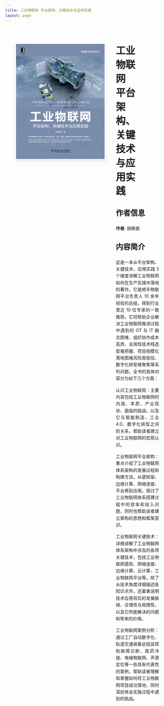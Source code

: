 ```yaml
---
title: 工业物联网 平台架构、关键技术与应用实践
layout: page
---
```


<div class="book-info">
  <div class="book-cover">
    <img src="https://raw.githubusercontent.com/binarycoder777/personal-pic/main/pic/20250727134253.png" alt="工业物联网 平台架构、关键技术与应用实践">
  </div>
  <div class="book-details">
    <div class="book-title">
      <h1>工业物联网 平台架构、关键技术与应用实践</h1>
      <a href="https://github.com/binarycoder777/perosonal-book/blob/main/book/%E5%B7%A5%E4%B8%9A%E7%89%A9%E8%81%94%E7%BD%91%20%E5%B9%B3%E5%8F%B0%E6%9E%B6%E6%9E%84%E3%80%81%E5%85%B3%E9%94%AE%E6%8A%80%E6%9C%AF%E4%B8%8E%E5%BA%94%E7%94%A8%E5%AE%9E%E8%B7%B5%20(%E8%83%A1%E5%85%B8%E9%92%A2)%20(Z-Library).epub" class="read-link">阅读</a>
    </div>
    <div class="author-info">
      <h2>作者信息</h2>
      <p><strong>作者</strong>: 胡典钢</p>
    </div>
    <div class="book-intro">
      <h2>内容简介</h2>
      <div class="intro-content">
        <p>这是一本从平台架构、关键技术、应用实践 3 个维度讲解工业物联网如何在生产实践中落地的著作。它是顺丰物联网平台负责人 10 余年经验的总结，得到行业里近 10 位专家的一致推荐。它将帮助企业解决工业物联网推进过程中遇到的 OT 与 IT 融合困难、组织协作成本高昂、全局性技术栈选型难把握、项目规模化落地困难风险易低估、数字化转型难聚焦等系列问题。全书的具体内容分为如下几个方面：

认识工业物联网：主要内容包括工业物联网的内涵、本质、产业现状、面临的挑战，以及它与智能制造、工业 4.0、数字化转型之间的关系，帮助读者建立对工业物联网的宏观认识。

工业物联网平台架构：重点介绍了工业物联网体系架构的发展过程和构建方法，从感知层、边缘计算、网络连接、平台再到应用，探讨了工业物联网体系搭建过程中的效率和投入问题，同时也帮助读者建立架构的思想和框架意识。

工业物联网关键技术：详细讲解了工业物联网体系架构中涉及的各项关键技术，包括工业物联网感知、网络连接、边缘计算、云计算、工业物联网平台等。除了从技术角度详细描述各知识点外，还着重说明技术应用背后的发展脉络、合理性与局限性，以及它所能解决的问题和带来的价值。

工业物联网案例分析：通过工厂自动数字化、轨道交通装备远程监控和故障诊断、医药冷链、电梯物联网、声源定位等一些具有代表性的案例，帮助读者理解和掌握如何将工业物联网项目成功落地，同时深刻体会实施过程中遇到的挑战。

</p>
      </div>
    </div>
  </div>
</div>

<style>
.book-info {
  display: flex;
  gap: 2rem;
  margin: 2rem 0;
  background-color: var(--vp-c-bg-soft);
  padding: 2rem;
  border-radius: 8px;
}

.book-cover img {
  max-width: 300px;
  height: auto;
  border-radius: 4px;
  box-shadow: 0 4px 8px rgba(0, 0, 0, 0.1);
}

.book-details {
  flex: 2;
}

.book-details h2 {
  margin-top: 0;
  color: var(--vp-c-text-1);
  font-size: 1.5rem;
  border-bottom: 2px solid var(--vp-c-divider);
  padding-bottom: 0.5rem;
  margin-bottom: 1rem;
}

.author-info {
  margin-bottom: 2rem;
}

.author-info p {
  margin: 0.5rem 0;
  color: var(--vp-c-text-2);
}

.intro-content {
  line-height: 1.6;
  color: var(--vp-c-text-2);
}

.intro-content p {
  margin: 1rem 0;
  text-align: justify;
}

@media (max-width: 768px) {
  .book-info {
    flex-direction: column;
    padding: 1rem;
  }

  .book-cover img {
    max-width: 100%;
  }
}

.book-title {
  display: flex;
  align-items: center;
  gap: 1rem;
  margin-bottom: 2rem;
}

.book-title h1 {
  margin: 0;
  color: var(--vp-c-text-1);
  font-size: 2rem;
}

.read-link {
  display: inline-block;
  padding: 0.5rem 1.5rem;
  background-color: var(--vp-c-brand);
  color: white;
  text-decoration: none;
  border-radius: 4px;
  transition: background-color 0.2s;
}

.read-link:hover {
  background-color: var(--vp-c-brand-dark);
}
</style>
